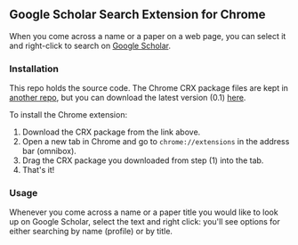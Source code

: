 ## Google Scholar Search Extension for Chrome

When you come across a name or a paper on a web page, you can select it and right-click to search on [Google Scholar](http://scholar.google.com).

### Installation

This repo holds the source code. The Chrome CRX package files are kept in [another repo](https://github.com/lintool/chrome-scholar-search-extension-crx), but you can download the latest version (0.1) [here](https://github.com/lintool/chrome-scholar-search-extension-crx/blob/master/chrome-scholar-search-extension-v0.1.crx?raw=true).

To install the Chrome extension:

1. Download the CRX package from the link above.
2. Open a new tab in Chrome and go to `chrome://extensions` in the address bar (omnibox).
3. Drag the CRX package you downloaded from step (1) into the tab.
4. That's it!

### Usage

Whenever you come across a name or a paper title you would like to look up on Google Scholar, select the text and right click: you'll see options for either searching by name (profile) or by title.
